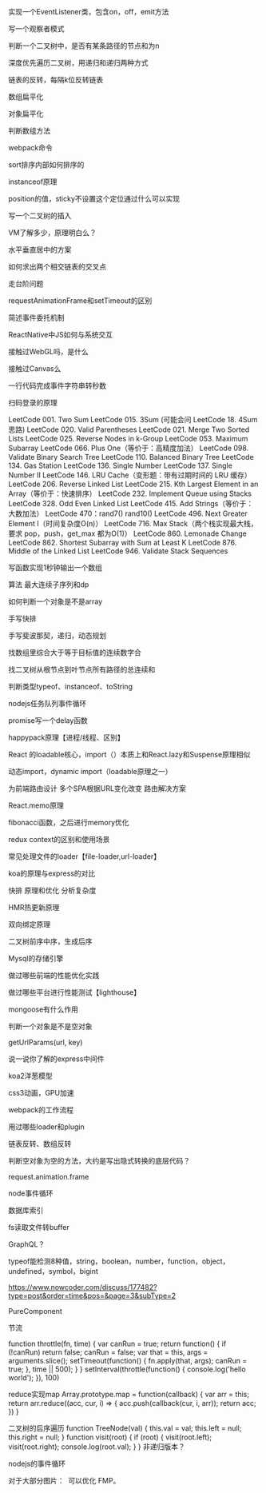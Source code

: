 实现一个EventListener类，包含on，off，emit方法

写一个观察者模式

判断一个二叉树中，是否有某条路径的节点和为n

深度优先遍历二叉树，用递归和递归两种方式

链表的反转，每隔k位反转链表

数组扁平化

对象扁平化

判断数组方法

webpack命令

sort排序内部如何排序的

instanceof原理

position的值，sticky不设置这个定位通过什么可以实现

写一个二叉树的插入

VM了解多少，原理明白么？

水平垂直居中的方案

如何求出两个相交链表的交叉点

走台阶问题

requestAnimationFrame和setTimeout的区别

简述事件委托机制

ReactNative中JS如何与系统交互

接触过WebGL吗，是什么

接触过Canvas么

一行代码完成事件字符串转秒数

扫码登录的原理

LeetCode 001. Two Sum
LeetCode 015. 3Sum (可能会问 LeetCode 18. 4Sum 思路)
LeetCode 020. Valid Parentheses
LeetCode 021. Merge Two Sorted Lists
LeetCode 025. Reverse Nodes in k-Group
LeetCode 053. Maximum Subarray
LeetCode 066. Plus One（等价于：高精度加法）
LeetCode 098. Validate Binary Search Tree
LeetCode 110. Balanced Binary Tree
LeetCode 134. Gas Station
LeetCode 136. Single Number
LeetCode 137. Single Number II
LeetCode 146. LRU Cache（变形题：带有过期时间的 LRU 缓存）
LeetCode 206. Reverse Linked List
LeetCode 215. Kth Largest Element in an Array（等价于：快速排序）
LeetCode 232. Implement Queue using Stacks
LeetCode 328. Odd Even Linked List
LeetCode 415. Add Strings（等价于：大数加法）
LeetCode 470：rand7() rand10()
LeetCode 496. Next Greater Element I（时间复杂度O(n)）
LeetCode 716. Max Stack（两个栈实现最大栈，要求 pop，push，get_max 都为O(1)）
LeetCode 860. Lemonade Change
LeetCode 862. Shortest Subarray with Sum at Least K
LeetCode 876. Middle of the Linked List
LeetCode 946. Validate Stack Sequences

写函数实现1秒钟输出一个数组

算法 最大连续子序列和dp

如何判断一个对象是不是array

手写快排

手写斐波那契，递归，动态规划

找数组里综合大于等于目标值的连续数字合

找二叉树从根节点到叶节点所有路径的总连续和

判断类型typeof、instanceof、toString

nodejs任务队列事件循环

promise写一个delay函数

happypack原理【进程/线程、区别】

React 的loadable核心，import（）本质上和React.lazy和Suspense原理相似

动态import，dynamic import（loadable原理之一）

为前端路由设计 多个SPA根据URL变化改变 路由解决方案

React.memo原理

fibonacci函数，之后进行memory优化

redux context的区别和使用场景

常见处理文件的loader【file-loader,url-loader】

koa的原理与express的对比

快排 原理和优化 分析复杂度

HMR热更新原理

双向绑定原理

二叉树前序中序，生成后序

Mysql的存储引擎

做过哪些前端的性能优化实践

做过哪些平台进行性能测试【lighthouse】

mongoose有什么作用

判断一个对象是不是空对象

getUrlParams(url, key)

说一说你了解的express中间件

koa2洋葱模型

css3动画，GPU加速

webpack的工作流程

用过哪些loader和plugin

链表反转、数组反转

判断空对象为空的方法，大约是写出隐式转换的底层代码？

request.animation.frame

node事件循环

数据库索引

fs读取文件转buffer

GraphQL？

typeof能检测8种值，string，boolean，number，function，object，undefined，symbol，bigint

https://www.nowcoder.com/discuss/177482?type=post&order=time&pos=&page=3&subType=2

PureComponent

节流

function throttle(fn, time) {
    var canRun = true;
    return function() {
        if (!canRun) return false;
        canRun = false;
        var that = this, args = arguments.slice();
        setTimeout(function() {
            fn.apply(that, args);
            canRun = true;
        }, time || 500);
    }
}
setInterval(throttle(function() {
    console.log('hello world');
}), 100)

reduce实现map
Array.prototype.map = function(callback) {
    var arr = this;
    return arr.reduce((acc, cur, i) => {
        acc.push(callback(cur, i, arr));
        return acc;
    })
}

二叉树的后序遍历
function TreeNode(val) {
    this.val = val;
    this.left = null;
    this.right = null;
}
function visit(root) {
    if (root) {
        visit(root.left);
        visit(root.right);
        console.log(root.val);
    }
}
非递归版本？

nodejs的事件循环


对于大部分图片：
<img async decoding="async" loading="lazy" importance="low" />
可以优化 FMP。

